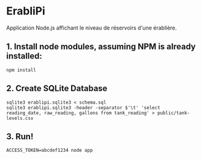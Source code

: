 # ErabliPi

Application Node.js affichant le niveau de réservoirs d'une érablière.

## 1. Install node modules, assuming NPM is already installed:

    npm install

## 2. Create SQLite Database

    sqlite3 erablipi.sqlite3 < schema.sql
    sqlite3 erablipi.sqlite3 -header -separator $'\t' 'select reading_date, raw_reading, gallons from tank_reading' > public/tank-levels.csv

## 3. Run!

    ACCESS_TOKEN=abcdef1234 node app

